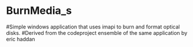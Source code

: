# BurnMedia_s
#Simple windows application that uses imapi to burn and format optical disks.
#Derived from the codeproject ensemble of the same application by eric haddan
